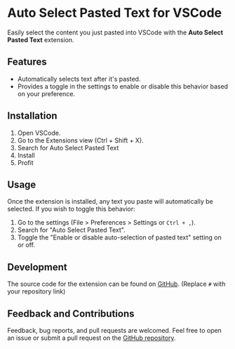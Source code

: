 # Auto Select Pasted Text for VSCode

Easily select the content you just pasted into VSCode with the **Auto Select Pasted Text** extension.

## Features

- Automatically selects text after it's pasted.
- Provides a toggle in the settings to enable or disable this behavior based on your preference.

## Installation

1. Open VSCode.
2. Go to the Extensions view (Ctrl + Shift + X).
3. Search for Auto Select Pasted Text
4. Install
5. Profit

## Usage

Once the extension is installed, any text you paste will automatically be selected. If you wish to toggle this behavior:

1. Go to the settings (File > Preferences > Settings or `Ctrl + ,`).
2. Search for "Auto Select Pasted Text".
3. Toggle the "Enable or disable auto-selection of pasted text" setting on or off.

## Development

The source code for the extension can be found on [GitHub]([#](https://github.com/TagWolf/auto-select-pasted-text.git)). (Replace `#` with your repository link)

## Feedback and Contributions

Feedback, bug reports, and pull requests are welcomed. Feel free to open an issue or submit a pull request on the [GitHub repository]([#](https://github.com/TagWolf/auto-select-pasted-text.git)https://github.com/TagWolf/auto-select-pasted-text.git).
